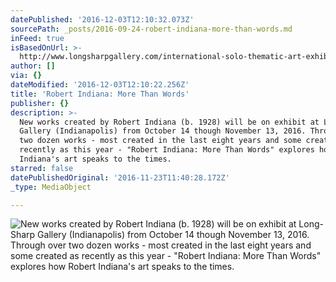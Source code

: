 ```yaml
---
datePublished: '2016-12-03T12:10:32.073Z'
sourcePath: _posts/2016-09-24-robert-indiana-more-than-words.md
inFeed: true
isBasedOnUrl: >-
  http://www.longsharpgallery.com/international-solo-thematic-art-exhibitions-lsg/robert-indiana-more-than-words
author: []
via: {}
dateModified: '2016-12-03T12:10:22.256Z'
title: 'Robert Indiana: More Than Words'
publisher: {}
description: >-
  New works created by Robert Indiana (b. 1928) will be on exhibit at Long-Sharp
  Gallery (Indianapolis) from October 14 though November 13, 2016. Through over
  two dozen works - most created in the last eight years and some created as
  recently as this year - "Robert Indiana: More Than Words" explores how Robert
  Indiana's art speaks to the times.
starred: false
datePublishedOriginal: '2016-11-23T11:40:28.172Z'
_type: MediaObject

---
```

![New works created by Robert Indiana (b. 1928) will be on exhibit at Long-Sharp Gallery (Indianapolis) from October 14 though November 13, 2016. Through over two dozen works - most created in the last eight years and some created as recently as this year - "Robert Indiana: More Than Words" explores how Robert Indiana's art speaks to the times.](https://the-grid-user-content.s3-us-west-2.amazonaws.com/6b58c87d-3b9e-4288-91c0-68a8d9a80833.jpg)